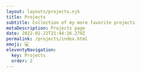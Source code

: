 ```yaml
---
layout: layouts/projects.njk
title: Projects
subtitle: Collection of my more favorite projects
metaDescription: Projects page
date: 2022-02-22T21:44:26.279Z
permalink: /projects/index.html
emoji: 💻
eleventyNavigation:
  key: Projects
  order: 2
---
```

